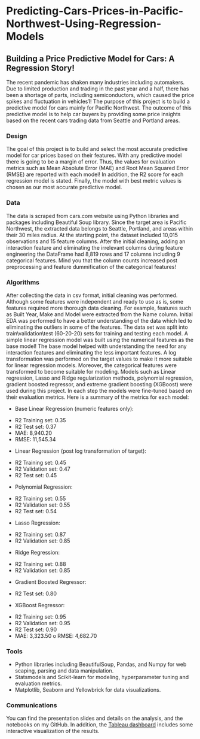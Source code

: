 # Predicting-Cars-Prices-in-Pacific-Northwest-Using-Regression-Models
## **Building a Price Predictive Model for Cars: A Regression Story!**  
The recent pandemic has shaken many industries including automakers. Due to limited production and trading in the past year and a half, there has been a shortage of parts, including semiconductors, which caused the price spikes and fluctuation in vehicles1! The purpose of this project is to build a predictive model for cars mainly for Pacific Northwest. The outcome of this predictive model is to help car buyers by providing some price insights based on the recent cars trading data from Seattle and Portland areas.

### **Design**

The goal of this project is to build and select the most accurate predictive model for car prices based on their features. With any predictive model there is going to be a margin of error. Thus, the values for evaluation metrics such as Mean Absolute Error (MAE) and Root Mean Squared Error (RMSE) are reported with each model! In addition, the R2 score for each regression model is stated. Finally, the model with best metric values is chosen as our most accurate predictive model.

### **Data**

The data is scraped from cars.com website using Python libraries and packages including Beautiful Soup library. Since the target area is Pacific Northwest, the extracted data belongs to Seattle, Portland, and areas within their 30 miles radius.
At the starting point, the dataset included 10,015 observations and 15 feature columns. After the initial cleaning, adding an interaction feature and eliminating the irrelevant columns during feature engineering the DataFrame had 8,819 rows and 17 columns including 9 categorical features. Mind you that the column counts increased post preprocessing and feature dummification of the categorical features!

### **Algorithms**

After collecting the data in csv format, initial cleaning was performed. Although some features were independent and ready to use as is, some features required more thorough data cleaning. For example, features such as Built Year, Make and Model were extracted from the Name column.
Initial EDA was performed to have a better understanding of the data which led to eliminating the outliers in some of the features. The data set was split into train\validation\test (60-20-20) sets for training and testing each model. A simple linear regression model was built using the numerical features as the base model! The base model helped with understanding the need for any interaction features and eliminating the less important features. A log transformation was performed on the target values to make it more suitable for linear regression models. Moreover, the categorical features were transformed to become suitable for modeling.
Models such as Linear regression, Lasso and Ridge regularization methods, polynomial regression, gradient boosted regressor, and extreme gradient boosting (XGBoost) were used during this project. In each step the models were fine-tuned based on their evaluation metrics. Here is a summary of the metrics for each model:

*	Base Linear Regression (numeric features only):
- R2 Training set: 0.35
-	R2 Test set: 0.37
-	MAE: 8,940.20
-	RMSE: 11,545.34

*	Linear Regression (post log transformation of target):
-	R2 Training set: 0.45
-	R2 Validation set: 0.47
-	R2 Test set: 0.45

*	Polynomial Regression:
-	R2 Training set: 0.55
-	R2 Validation set: 0.55
-	R2 Test set: 0.54

*	Lasso Regression:
-	R2 Training set: 0.87
-	R2  Validation set: 0.85

*	Ridge Regression:
-	R2 Training set: 0.88
-	R2  Validation set: 0.85

*	Gradient Boosted Regressor:
-	R2 Test set: 0.80

*	XGBoost Regressor:
-	R2 Training set: 0.95
-	R2 Validation set: 0.95
-	R2 Test set: 0.90
-	MAE: 3,323.50
o	RMSE: 4,682.70

### **Tools**
-	Python libraries including BeautifulSoup, Pandas, and Numpy for web scaping, parsing and data manipulation.
-	Statsmodels and Scikit-learn for modeling, hyperparameter tuning and evaluation metrics.
-	Matplotlib, Seaborn and Yellowbrick for data visualizations.

### **Communications**
You can find the presentation slides and details on the analysis, and the notebooks on my GitHub. In addition, the [Tableau dashboard](https://public.tableau.com/app/profile/neshat6960/viz/CarsPricevs_Features/Dashboard1?publish=yes) includes some interactive visualization of the results.




